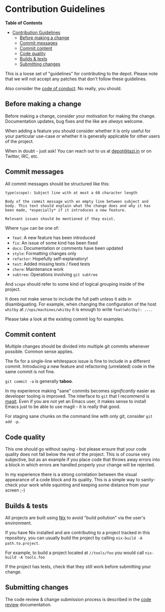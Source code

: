 Contribution Guidelines
=======================

<!-- markdown-toc start - Don't edit this section. Run M-x markdown-toc-refresh-toc -->
**Table of Contents**

- [Contribution Guidelines](#contribution-guidelines)
    - [Before making a change](#before-making-a-change)
    - [Commit messages](#commit-messages)
    - [Commit content](#commit-content)
    - [Code quality](#code-quality)
    - [Builds & tests](#builds--tests)
    - [Submitting changes](#submitting-changes)

<!-- markdown-toc end -->

This is a loose set of "guidelines" for contributing to the depot. Please note
that we will not accept any patches that don't follow these guidelines.

Also consider the [code of conduct](./CODE_OF_CONDUCT.md). No really,
you should.

## Before making a change

Before making a change, consider your motivation for making the change.
Documentation updates, bug fixes and the like are *always* welcome.

When adding a feature you should consider whether it is only useful for your
particular use-case or whether it is generally applicable for other users of the
project.

When in doubt - just ask! You can reach out to us at
[depot@tazj.in](mailto:depot@tazj.in) or on Twitter, IRC, etc.

## Commit messages

All commit messages should be structured like this:

```
type(scope): Subject line with at most a 68 character length

Body of the commit message with an empty line between subject and
body. This text should explain what the change does and why it has
been made, *especially* if it introduces a new feature.

Relevant issues should be mentioned if they exist.
```

Where `type` can be one of:

* `feat`: A new feature has been introduced
* `fix`: An issue of some kind has been fixed
* `docs`: Documentation or comments have been updated
* `style`: Formatting changes only
* `refactor`: Hopefully self-explanatory!
* `test`: Added missing tests / fixed tests
* `chore`: Maintenance work
* `subtree`: Operations involving `git subtree`

And `scope` should refer to some kind of logical grouping inside of the project.

It does not make sense to include the full path unless it aids in
disambiguating. For example, when changing the configuration of the host
`whitby` at `//ops/machines/whitby` it is enough to write `feat(whitby): ...`.

Please take a look at the existing commit log for examples.

## Commit content

Multiple changes should be divided into multiple git commits whenever possible.
Common sense applies.

The fix for a single-line whitespace issue is fine to include in a different
commit. Introducing a new feature and refactoring (unrelated) code in the same
commit is not fine.

`git commit -a` is generally **taboo**.

In my experience making "sane" commits becomes *significantly* easier as
developer tooling is improved. The interface to `git` that I recommend is
[magit][]. Even if you are not yet an Emacs user, it makes sense to install
Emacs just to be able to use magit - it is really that good.

For staging sane chunks on the command line with only git, consider `git add
-p`.

## Code quality

This one should go without saying - but please ensure that your code quality
does not fall below the rest of the project. This is of course very subjective,
but as an example if you place code that throws away errors into a block in
which errors are handled properly your change will be rejected.

In my experience there is a strong correlation between the visual appearance of
a code block and its quality. This is a simple way to sanity-check your work
while squinting and keeping some distance from your screen ;-)

## Builds & tests

All projects are built using [Nix][] to avoid "build pollution" via the user's
environment.

If you have Nix installed and are contributing to a project tracked in this
repository, you can usually build the project by calling `nix-build -A
path.to.project`.

For example, to build a project located at `//tools/foo` you would call
`nix-build -A tools.foo`

If the project has tests, check that they still work before submitting your
change.

## Submitting changes

The code review & change submission process is described in the [code
review][] documentation.

[magit]: https://magit.vc/
[Nix]: https://nixos.org/nix/
[code review]: ./REVIEWS.md
